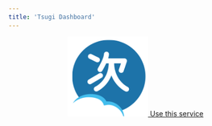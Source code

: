 ```yaml
---
title: 'Tsugi Dashboard'
---
```


<center>
<a href="tsugi/store">
<img src="user/miniCloud_blackBack.png" style="width: 10rem">
Use this service 
</a>
</center>
